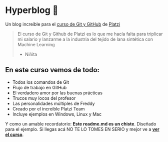 # Hyperblog 💚
Un blog increíble para el [curso de Git y GitHub](http://www.platzi.com/git-github/ "curso de Git y GitHub") de [Platzi](http://www.platzi.com "Platzi")

> El curso de Git y Github de Platzi es lo que me hacía falta para triplicar mi salario y lanzarme a la industria del tejido de lana sintética con Machine Learning
> - Niñita

## En este curso vemos de todo:
* Todos los comandos de Git
* Flujo de trabajo en GitHub
* El verdadero amor por las buenas prácticas
* Trucos muy locos del profesor
* Las personalidades múltiples de Freddy
* Creado por el increible Platzi Team
* Incluye ejemplos en Windows, Linux y Mac

Y como un amable recordatorio: **Este readme.md es un chiste**. Diseñado para el ejemplo. Si llegas acá NO TE LO TOMES EN SERIO y mejor ve a [**ver el curso**](http://www.platzi.com/git-github/ "**ver el curso**").